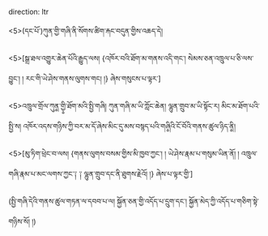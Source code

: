 direction: ltr

<5>(དང་པོ་)ཀུན་གྱི་གཞི་ནི་སོགས་ཚིག་རྐང་བདུན་གྱིས་འཆད་དེ། 

<5>[སྒྲ་ཐལ་འགྱུར་ཆེན་པོའི་རྒྱུད་ལས།
	{འཁོར་བའི་ཐོག་མ་གནས་འདི་གང་། 
	སེམས་ཅན་འཁྲུལ་པ་ཅི་ལས་བྱུང་། །
	རང་གི་ཡེ་ཤེས་གནས་ལུགས་གང། །}
ཞེས་གསུངས་པ་ལྟར་]

<5>འཁྲུལ་གྲོལ་ཀུན༵་གྱི༵་ཐོག་མའི་སྤྱི་གཞི། ཀུན་གཞི་མ་ཡི་ཀློང་ཆེན། ལྷུན་གྲུབ་མ་ཡི་སྟོང་ར། མིང་མ་ཐོག་པའི་སྤྱི་ས། འཁོར་འདས་གཉིས་ཀྱི་བར་མ་དོ་ཞེས་མིང་དུ་མས་བསྙད་པའི་གཞི༵འི་ངོ་བོའི་གནས་ཚུལ་ཉིད་ནི༵། 

<5>[མུ་ཏིག་ཕྲེང་བ་ལས། 
	{གནས་ལུགས་བསམ་གྱིས་མི་ཁྱབ་ཀྱང་། །
	ཡེ་ཤེས་རྣམ་པ་གསུམ་ཡིན་ནོ། །
	འཁྲུལ་གཞི་རྣམ་པ་མང་ལགས་ཀྱང་༑ ༑
	ལྷུན་གྲུབ་དང་ནི་ཐུགས་རྗེའོ། །}
ཞེས་པ་ལྟར་གྱི་]

(སྤྱི་གཞི་དེའི་གནས་ཚུལ་གཏན་ལ་དབབ་པ་ལ། སྐྱོན་ཅན་གྱི་འདོད་པ་དྲུག་དང་། སྐྱོན་མེད་ཀྱི་འདོད་པ་གཅིག་སྟེ་གཉིས་སོ། །)
